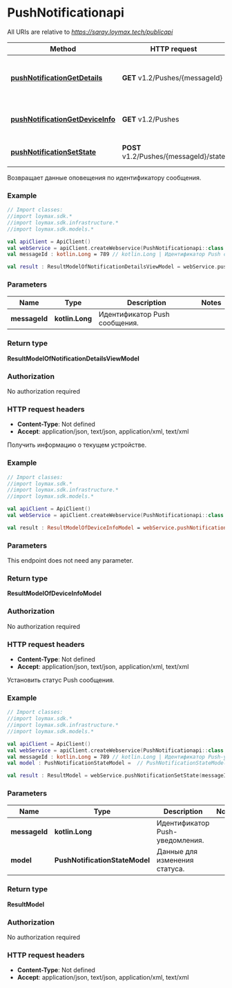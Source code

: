 # PushNotificationapi

All URIs are relative to *https://saray.loymax.tech/publicapi*

Method | HTTP request | Description
------------- | ------------- | -------------
[**pushNotificationGetDetails**](PushNotificationapi.md#pushNotificationGetDetails) | **GET** v1.2/Pushes/{messageId} | Возвращает данные оповещения по идентификатору сообщения.
[**pushNotificationGetDeviceInfo**](PushNotificationapi.md#pushNotificationGetDeviceInfo) | **GET** v1.2/Pushes | Получить  информацию о текущем устройстве.
[**pushNotificationSetState**](PushNotificationapi.md#pushNotificationSetState) | **POST** v1.2/Pushes/{messageId}/state | Установить статус Push сообщения.



Возвращает данные оповещения по идентификатору сообщения.

### Example
```kotlin
// Import classes:
//import loymax.sdk.*
//import loymax.sdk.infrastructure.*
//import loymax.sdk.models.*

val apiClient = ApiClient()
val webService = apiClient.createWebservice(PushNotificationapi::class.java)
val messageId : kotlin.Long = 789 // kotlin.Long | Идентификатор Push сообщения.

val result : ResultModelOfNotificationDetailsViewModel = webService.pushNotificationGetDetails(messageId)
```

### Parameters

Name | Type | Description  | Notes
------------- | ------------- | ------------- | -------------
 **messageId** | **kotlin.Long**| Идентификатор Push сообщения. |

### Return type

**ResultModelOfNotificationDetailsViewModel**

### Authorization

No authorization required

### HTTP request headers

 - **Content-Type**: Not defined
 - **Accept**: application/json, text/json, application/xml, text/xml


Получить  информацию о текущем устройстве.

### Example
```kotlin
// Import classes:
//import loymax.sdk.*
//import loymax.sdk.infrastructure.*
//import loymax.sdk.models.*

val apiClient = ApiClient()
val webService = apiClient.createWebservice(PushNotificationapi::class.java)

val result : ResultModelOfDeviceInfoModel = webService.pushNotificationGetDeviceInfo()
```

### Parameters
This endpoint does not need any parameter.

### Return type

**ResultModelOfDeviceInfoModel**

### Authorization

No authorization required

### HTTP request headers

 - **Content-Type**: Not defined
 - **Accept**: application/json, text/json, application/xml, text/xml


Установить статус Push сообщения.

### Example
```kotlin
// Import classes:
//import loymax.sdk.*
//import loymax.sdk.infrastructure.*
//import loymax.sdk.models.*

val apiClient = ApiClient()
val webService = apiClient.createWebservice(PushNotificationapi::class.java)
val messageId : kotlin.Long = 789 // kotlin.Long | Идентификатор Push-уведомления.
val model : PushNotificationStateModel =  // PushNotificationStateModel | Данные для изменения статуса.

val result : ResultModel = webService.pushNotificationSetState(messageId, model)
```

### Parameters

Name | Type | Description  | Notes
------------- | ------------- | ------------- | -------------
 **messageId** | **kotlin.Long**| Идентификатор Push-уведомления. |
 **model** | **PushNotificationStateModel**| Данные для изменения статуса. |

### Return type

**ResultModel**

### Authorization

No authorization required

### HTTP request headers

 - **Content-Type**: Not defined
 - **Accept**: application/json, text/json, application/xml, text/xml

